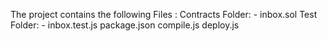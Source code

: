 The project contains the following Files :
    Contracts Folder: 
        - inbox.sol
    Test Folder: 
        - inbox.test.js
    package.json
    compile.js
    deploy.js